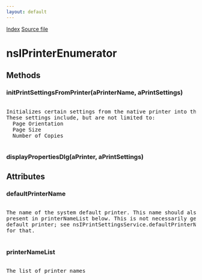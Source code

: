 ```yaml
---
layout: default
---
```

<div id='links'><a href="../index.html">Index</a>
<a href="http://dxr.mozilla.org/mozilla-central/source/widget/nsIPrintOptions.idl">Source file</a>
</div>

# nsIPrinterEnumerator #

## Methods ##

### initPrintSettingsFromPrinter(aPrinterName, aPrintSettings) ###
<pre>  
Initializes certain settings from the native printer into the PrintSettings  
These settings include, but are not limited to:  
  Page Orientation  
  Page Size  
  Number of Copies  
  
</pre>
### displayPropertiesDlg(aPrinter, aPrintSettings) ###

## Attributes ##

### defaultPrinterName ###
<pre>  
The name of the system default printer. This name should also be  
present in printerNameList below. This is not necessarily gecko's  
default printer; see nsIPrintSettingsService.defaultPrinterName  
for that.  
  
</pre>
### printerNameList ###
<pre>  
The list of printer names  
  
</pre>